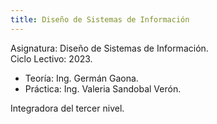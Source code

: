 ```yaml
---
title: Diseño de Sistemas de Información
---
```


Asignatura: Diseño de Sistemas de Información. \
Ciclo Lectivo: 2023.

- Teoría: Ing. Germán Gaona.
- Práctica: Ing. Valeria Sandobal Verón.

Integradora del tercer nivel.
